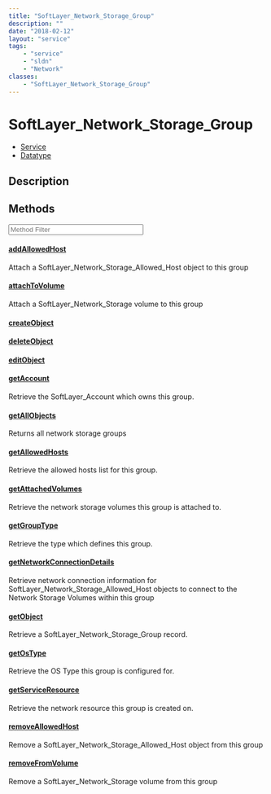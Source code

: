 ```yaml
---
title: "SoftLayer_Network_Storage_Group"
description: ""
date: "2018-02-12"
layout: "service"
tags:
    - "service"
    - "sldn"
    - "Network"
classes:
    - "SoftLayer_Network_Storage_Group"
---
```

# SoftLayer_Network_Storage_Group
<div id='service-datatype'>
    <ul id='sldn-reference-tabs'>
    <li id='service'> <a href='/reference/services/SoftLayer_Network_Storage_Group' >Service</a></li>    <li id='datatype'> <a href='/reference/datatypes/SoftLayer_Network_Storage_Group' >Datatype</a></li>
    </ul>
</div>

## Description




        
<div id="properties" class="content service-content">

## Methods

<div class="view-filters">
    <div class="clearfix">
        <div class="search-input-box">
            <input placeholder="Method Filter" onkeyup="titleSearch(inputId='edit-combine', divId='method-div', elementClass='method-row')" 
                type="text" id="edit-combine" value="" size="30" maxlength="128" class="form-text">
        </div>
    </div>
</div>

<div id="method-div">

<div class="method-row">

#### [addAllowedHost](/reference/services/SoftLayer_Network_Storage_Group/addAllowedHost)
Attach a SoftLayer_Network_Storage_Allowed_Host object to this group
</div>

<div class="method-row">

#### [attachToVolume](/reference/services/SoftLayer_Network_Storage_Group/attachToVolume)
Attach a SoftLayer_Network_Storage volume to this group
</div>

<div class="method-row">

#### [createObject](/reference/services/SoftLayer_Network_Storage_Group/createObject)

</div>

<div class="method-row">

#### [deleteObject](/reference/services/SoftLayer_Network_Storage_Group/deleteObject)

</div>

<div class="method-row">

#### [editObject](/reference/services/SoftLayer_Network_Storage_Group/editObject)

</div>

<div class="method-row">

#### [getAccount](/reference/services/SoftLayer_Network_Storage_Group/getAccount)
Retrieve the SoftLayer_Account which owns this group.
</div>

<div class="method-row">

#### [getAllObjects](/reference/services/SoftLayer_Network_Storage_Group/getAllObjects)
Returns all network storage groups
</div>

<div class="method-row">

#### [getAllowedHosts](/reference/services/SoftLayer_Network_Storage_Group/getAllowedHosts)
Retrieve the allowed hosts list for this group.
</div>

<div class="method-row">

#### [getAttachedVolumes](/reference/services/SoftLayer_Network_Storage_Group/getAttachedVolumes)
Retrieve the network storage volumes this group is attached to.
</div>

<div class="method-row">

#### [getGroupType](/reference/services/SoftLayer_Network_Storage_Group/getGroupType)
Retrieve the type which defines this group.
</div>

<div class="method-row">

#### [getNetworkConnectionDetails](/reference/services/SoftLayer_Network_Storage_Group/getNetworkConnectionDetails)
Retrieve network connection information for SoftLayer_Network_Storage_Allowed_Host objects to connect to the Network Storage Volumes within this group 
</div>

<div class="method-row">

#### [getObject](/reference/services/SoftLayer_Network_Storage_Group/getObject)
Retrieve a SoftLayer_Network_Storage_Group record.
</div>

<div class="method-row">

#### [getOsType](/reference/services/SoftLayer_Network_Storage_Group/getOsType)
Retrieve the OS Type this group is configured for.
</div>

<div class="method-row">

#### [getServiceResource](/reference/services/SoftLayer_Network_Storage_Group/getServiceResource)
Retrieve the network resource this group is created on.
</div>

<div class="method-row">

#### [removeAllowedHost](/reference/services/SoftLayer_Network_Storage_Group/removeAllowedHost)
Remove a SoftLayer_Network_Storage_Allowed_Host object from this group
</div>

<div class="method-row">

#### [removeFromVolume](/reference/services/SoftLayer_Network_Storage_Group/removeFromVolume)
Remove a SoftLayer_Network_Storage volume from this group
</div>
</div>

</div>

